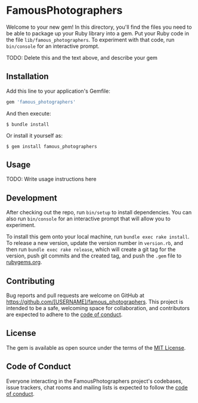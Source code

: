 # FamousPhotographers

Welcome to your new gem! In this directory, you'll find the files you need to be able to package up your Ruby library into a gem. Put your Ruby code in the file `lib/famous_photographers`. To experiment with that code, run `bin/console` for an interactive prompt.

TODO: Delete this and the text above, and describe your gem

## Installation

Add this line to your application's Gemfile:

```ruby
gem 'famous_photographers'
```

And then execute:

    $ bundle install

Or install it yourself as:

    $ gem install famous_photographers

## Usage

TODO: Write usage instructions here

## Development

After checking out the repo, run `bin/setup` to install dependencies. You can also run `bin/console` for an interactive prompt that will allow you to experiment.

To install this gem onto your local machine, run `bundle exec rake install`. To release a new version, update the version number in `version.rb`, and then run `bundle exec rake release`, which will create a git tag for the version, push git commits and the created tag, and push the `.gem` file to [rubygems.org](https://rubygems.org).

## Contributing

Bug reports and pull requests are welcome on GitHub at https://github.com/[USERNAME]/famous_photographers. This project is intended to be a safe, welcoming space for collaboration, and contributors are expected to adhere to the [code of conduct](https://github.com/[USERNAME]/famous_photographers/blob/master/CODE_OF_CONDUCT.md).

## License

The gem is available as open source under the terms of the [MIT License](https://opensource.org/licenses/MIT).

## Code of Conduct

Everyone interacting in the FamousPhotographers project's codebases, issue trackers, chat rooms and mailing lists is expected to follow the [code of conduct](https://github.com/[USERNAME]/famous_photographers/blob/master/CODE_OF_CONDUCT.md).
